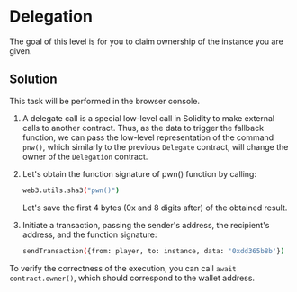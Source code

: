 # Delegation

The goal of this level is for you to claim ownership of the instance you are given.

## Solution

This task will be performed in the browser console.

1. A delegate call is a special low-level call in Solidity to make external calls to another contract. Thus, as the data to trigger the fallback function, we can pass the low-level representation of the command `pnw()`, which similarly to the previous `Delegate` contract, will change the owner of the `Delegation` contract.

2. Let's obtain the function signature of pwn() function by calling:

    ```bash
    web3.utils.sha3("pwn()")
    ```

    Let's save the first 4 bytes (0x and 8 digits after) of the obtained result.

3. Initiate a transaction, passing the sender's address, the recipient's address, and the function signature:

    ```bash
    sendTransaction({from: player, to: instance, data: '0xdd365b8b'})
    ```

To verify the correctness of the execution, you can call `await contract.owner()`, which should correspond to the wallet address.
